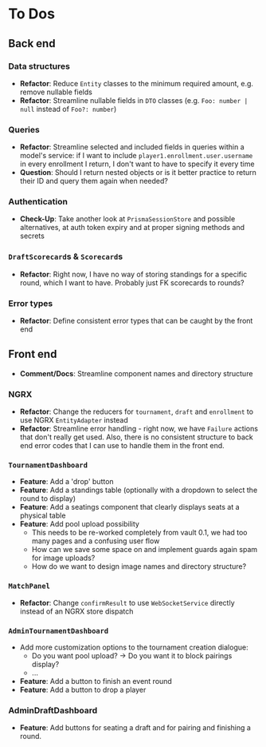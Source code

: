 # To Dos

## Back end

### Data structures

- **Refactor**: Reduce `Entity` classes to the minimum required amount, e.g. remove nullable fields
- **Refactor**: Streamline nullable fields in `DTO` classes (e.g. `Foo: number | null` instead of `Foo?: number`)

### Queries

- **Refactor**: Streamline selected and included fields in queries within a model's service: if I want to include `player1.enrollment.user.username` in every enrollment I return, I don't want to have to specify it every time
- **Question**: Should I return nested objects or is it better practice to return their ID and query them again when needed?

### Authentication

- **Check-Up**: Take another look at `PrismaSessionStore` and possible alternatives, at auth token expiry and at proper signing methods and secrets

### `DraftScorecard`s & `Scorecard`s

- **Refactor**: Right now, I have no way of storing standings for a specific round, which I want to have. Probably just FK scorecards to rounds?

### Error types

- **Refactor**: Define consistent error types that can be caught by the front end

## Front end

- **Comment/Docs**: Streamline component names and directory structure

### NGRX

- **Refactor**: Change the reducers for `tournament`, `draft` and `enrollment` to use NGRX `EntityAdapter` instead
- **Refactor**: Streamline error handling - right now, we have `Failure` actions that don't really get used. Also, there is no consistent structure to back end error codes that I can use to handle them in the front end.

### `TournamentDashboard`

- **Feature**: Add a 'drop' button
- **Feature**: Add a standings table (optionally with a dropdown to select the round to display)
- **Feature**: Add a seatings component that clearly displays seats at a physical table
- **Feature**: Add pool upload possibility
  - This needs to be re-worked completely from vault 0.1, we had too many pages and a confusing user flow
  - How can we save some space on and implement guards again spam for image uploads?
  - How do we want to design image names and directory structure?

### `MatchPanel`

- **Refactor**: Change `confirmResult` to use `WebSocketService` directly instead of an NGRX store dispatch

### `AdminTournamentDashboard`

- Add more customization options to the tournament creation dialogue:
  - Do you want pool upload? -> Do you want it to block pairings display?
  - ...
- **Feature**: Add a button to finish an event round
- **Feature**: Add a button to drop a player

### AdminDraftDashboard

- **Feature**: Add buttons for seating a draft and for pairing and finishing a round.
